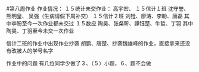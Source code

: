 #第八周作业
作业情况：
１５统计未交作业：
高宇宏、
１５信计１班
沈守誉、熊明皇、
吴强（生病请假下周补交）
１５信计２班
刘铨、廖涛、李盼、唐磊
其中李盼至今一次作业都未交过
１５数应
陶昊、张粲昕、譚钰楚、牛哲、丁羽
其中陶昊、丁羽至今未交一次作业

信计二班的作业中出现作业抄袭
胡鹏、唐楚、抄袭魏雄峰的作业，直接拿来还没有改被人的学号名字

作业中的问题
有几位同学少做了３、（５）小题，６、题不会做
